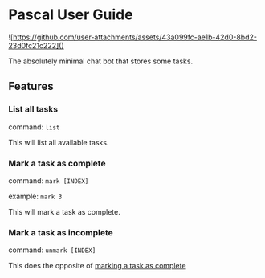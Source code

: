 # Pascal User Guide

![https://github.com/user-attachments/assets/43a099fc-ae1b-42d0-8bd2-23d0fc21c222]()

The absolutely minimal chat bot that stores some tasks.

## Features

### List all tasks

command: `list`

This will list all available tasks.

### Mark a task as complete

command: `mark [INDEX]`

example: `mark 3`

This will mark a task as complete.

### Mark a task as incomplete

command: `unmark [INDEX]`

This does the opposite of [marking a task as complete](#mark-a-task-as-complete)

